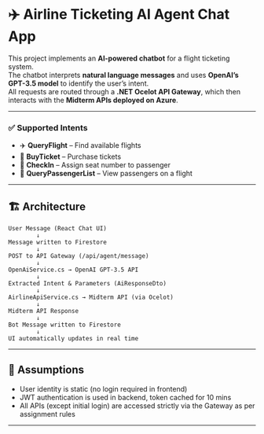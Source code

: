 # ✈️ Airline Ticketing AI Agent Chat App

This project implements an **AI-powered chatbot** for a flight ticketing system.  
The chatbot interprets **natural language messages** and uses **OpenAI’s GPT-3.5 model** to identify the user’s intent.  
All requests are routed through a **.NET Ocelot API Gateway**, which then interacts with the **Midterm APIs deployed on Azure**.

---

### ✅ Supported Intents

- ✈️ **QueryFlight** – Find available flights  
- 🎫 **BuyTicket** – Purchase tickets  
- 🪪 **CheckIn** – Assign seat number to passenger  
- 👥 **QueryPassengerList** – View passengers on a flight  


---

## 🏗️ Architecture

```text
User Message (React Chat UI)
        ↓
Message written to Firestore
        ↓
POST to API Gateway (/api/agent/message)
        ↓
OpenAiService.cs → OpenAI GPT-3.5 API
        ↓
Extracted Intent & Parameters (AiResponseDto)
        ↓
AirlineApiService.cs → Midterm API (via Ocelot)
        ↓
Midterm API Response
        ↓
Bot Message written to Firestore
        ↓
UI automatically updates in real time

```
---

## 📝 Assumptions

- User identity is static (no login required in frontend)
- JWT authentication is used in backend, token cached for 10 mins
- All APIs (except initial login) are accessed strictly via the Gateway as per assignment rules

---
